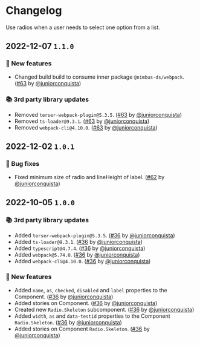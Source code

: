 # Changelog

Use radios when a user needs to select one option from a list.

## 2022-12-07 `1.1.0`

### 🎉 New features

- Changed build build to consume inner package `@nimbus-ds/webpack`. ([#63](https://github.com/TiendaNube/nimbus-design-system/pull/63) by [@juniorconquista](https://github.com/juniorconquista))

### 📚 3rd party library updates

- Removed `terser-webpack-plugin@5.3.5`. ([#63](https://github.com/TiendaNube/nimbus-design-system/pull/63) by [@juniorconquista](https://github.com/juniorconquista))
- Removed `ts-loader@9.3.1`. ([#63](https://github.com/TiendaNube/nimbus-design-system/pull/63) by [@juniorconquista](https://github.com/juniorconquista))
- Removed `webpack-cli@4.10.0`. ([#63](https://github.com/TiendaNube/nimbus-design-system/pull/63) by [@juniorconquista](https://github.com/juniorconquista))

## 2022-12-02 `1.0.1`

### 🐛 Bug fixes

- Fixed minimum size of radio and lineHeight of label. ([#62](https://github.com/TiendaNube/nimbus-design-system/pull/62) by [@juniorconquista](https://github.com/juniorconquista))

## 2022-10-05 `1.0.0`

### 📚 3rd party library updates

- Added `terser-webpack-plugin@5.3.5`. ([#36](https://github.com/TiendaNube/nimbus-design-system/pull/36) by [@juniorconquista](https://github.com/juniorconquista))
- Added `ts-loader@9.3.1`. ([#36](https://github.com/TiendaNube/nimbus-design-system/pull/36) by [@juniorconquista](https://github.com/juniorconquista))
- Added `typescript@4.7.4`. ([#36](https://github.com/TiendaNube/nimbus-design-system/pull/36) by [@juniorconquista](https://github.com/juniorconquista))
- Added `webpack@5.74.0`. ([#36](https://github.com/TiendaNube/nimbus-design-system/pull/36) by [@juniorconquista](https://github.com/juniorconquista))
- Added `webpack-cli@4.10.0`. ([#36](https://github.com/TiendaNube/nimbus-design-system/pull/36) by [@juniorconquista](https://github.com/juniorconquista))

### 🎉 New features

- Added `name`, `as`, `checked`, `disabled` and `label` properties to the Component. ([#36](https://github.com/TiendaNube/nimbus-design-system/pull/36) by [@juniorconquista](https://github.com/juniorconquista))
- Added stories on Component. ([#36](https://github.com/TiendaNube/nimbus-design-system/pull/36) by [@juniorconquista](https://github.com/juniorconquista))
- Created new `Radio.Skeleton` subcomponent. ([#36](https://github.com/TiendaNube/nimbus-design-system/pull/36) by [@juniorconquista](https://github.com/juniorconquista))
- Added `width`, `as` and `data-testid` properties to the Component `Radio.Skeleton`. ([#36](https://github.com/TiendaNube/nimbus-design-system/pull/36) by [@juniorconquista](https://github.com/juniorconquista))
- Added stories on Component `Radio.Skeleton`. ([#36](https://github.com/TiendaNube/nimbus-design-system/pull/36) by [@juniorconquista](https://github.com/juniorconquista))
